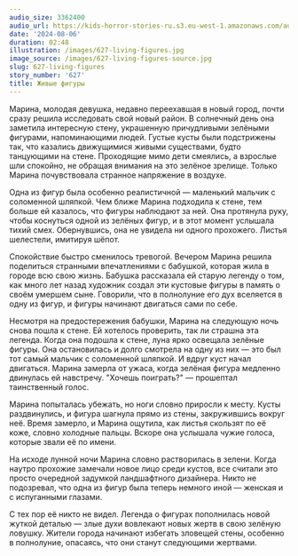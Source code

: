 ```yaml
---
audio_size: 3362400
audio_url: https://kids-horror-stories-ru.s3.eu-west-1.amazonaws.com/audio/627-living-figures.mp3
date: '2024-08-06'
duration: 02:48
illustration: /images/627-living-figures.jpg
image_source: /images/627-living-figures-source.jpg
slug: 627-living-figures
story_number: '627'
title: Живые фигуры
---
```


Марина, молодая девушка, недавно переехавшая в новый город, почти сразу решила исследовать свой новый район. В солнечный день она заметила интересную стену, украшенную причудливыми зелёными фигурами, напоминающими людей. Густые кусты были подстрижены так, что казались движущимися живыми существами, будто танцующими на стене. Проходящие мимо дети смеялись, а взрослые шли спокойно, не обращая внимания на это зелёное зрелище. Только Марина почувствовала странное напряжение в воздухе.

Одна из фигур была особенно реалистичной — маленький мальчик с соломенной шляпкой. Чем ближе Марина подходила к стене, тем больше ей казалось, что фигуры наблюдают за ней. Она протянула руку, чтобы коснуться одной из зелёных фигур, и в этот момент услышала тихий смех. Обернувшись, она не увидела ни одного прохожего. Листья шелестели, имитируя шёпот.

Спокойствие быстро сменилось тревогой. Вечером Марина решила поделиться странными впечатлениями с бабушкой, которая жила в городе всю свою жизнь. Бабушка рассказала ей старую легенду о том, как много лет назад художник создал эти кустовые фигуры в память о своём умершем сыне. Говорили, что в полнолуние его дух вселяется в одну из фигур, и фигуры начинают двигаться сами по себе.

Несмотря на предостережения бабушки, Марина на следующую ночь снова пошла к стене. Ей хотелось проверить, так ли страшна эта легенда. Когда она подошла к стене, луна ярко освещала зелёные фигуры. Она остановилась и долго смотрела на одну из них — это был тот самый мальчик с соломенной шляпкой. И вдруг куст начал двигаться. Марина замерла от ужаса, когда зелёная фигура медленно двинулась ей навстречу. "Хочешь поиграть?" — прошептал таинственный голос.

Марина попыталась убежать, но ноги словно приросли к месту. Кусты раздвинулись, и фигура шагнула прямо из стены, закружившись вокруг неё. Время замерло, и Марина ощутила, как листья скользят по её коже, словно холодные пальцы. Вскоре она услышала чужие голоса, которые звали её по имени.

На исходе лунной ночи Марина словно растворилась в зелени. Когда наутро прохожие замечали новое лицо среди кустов, все считали это просто очередной задумкой ландшафтного дизайнера. Никто не подозревал, что одна из фигур была теперь немного иной — женская и с испуганными глазами.

С тех пор её никто не видел. Легенда о фигурах пополнилась новой жуткой деталью — злые духи вовлекают новых жертв в свою зелёную ловушку. Жители города начинают избегать зловещей стены, особенно в полнолуние, опасаясь, что они станут следующими жертвами.